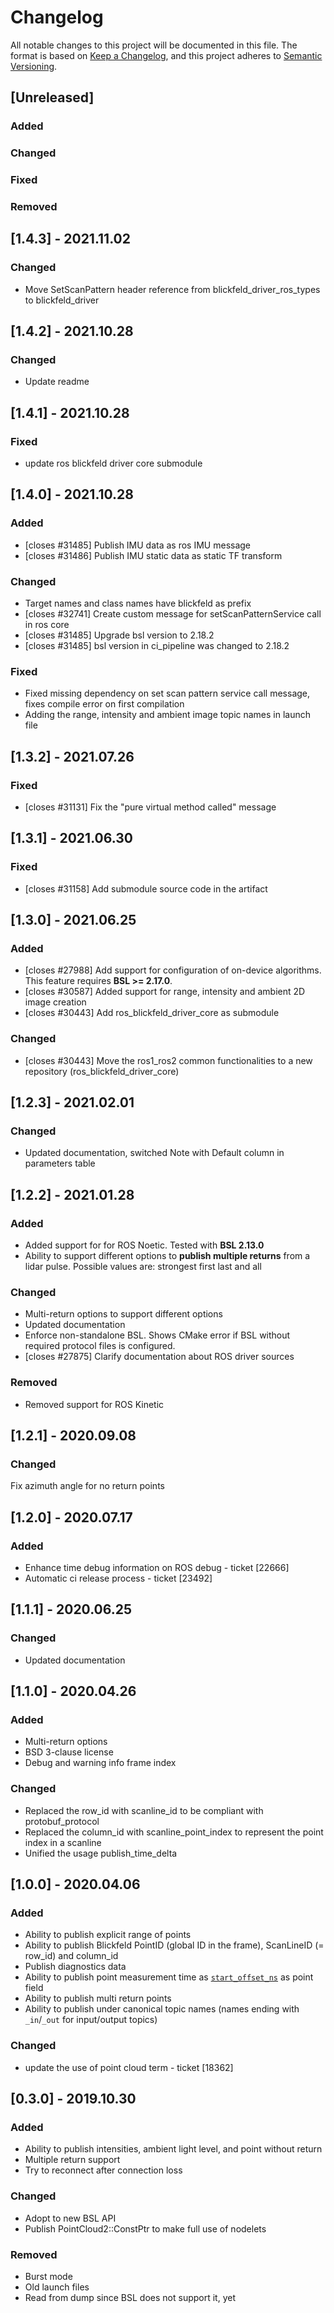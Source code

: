 
# Changelog
All notable changes to this project will be documented in this file.
The format is based on [Keep a Changelog](https://keepachangelog.com/en/1.0.0/),
and this project adheres to [Semantic Versioning](https://semver.org/spec/v2.0.0.html).

## [Unreleased]

### Added

### Changed

### Fixed

### Removed

## [1.4.3] - 2021.11.02

### Changed
- Move SetScanPattern header reference from blickfeld_driver_ros_types to blickfeld_driver

## [1.4.2] - 2021.10.28

### Changed
- Update readme

## [1.4.1] - 2021.10.28

### Fixed
- update ros blickfeld driver core submodule

## [1.4.0] - 2021.10.28

### Added
- [closes #31485] Publish IMU data as ros IMU message
- [closes #31486] Publish IMU static data as static TF transform

### Changed
- Target names and class names have blickfeld as prefix
- [closes #32741] Create custom message for setScanPatternService call in ros core
- [closes #31485] Upgrade bsl version to 2.18.2
- [closes #31485] bsl version in ci_pipeline was changed to 2.18.2

### Fixed
- Fixed missing dependency on set scan pattern service call message, fixes compile error on first compilation
- Adding the range, intensity and ambient image topic names in launch file

## [1.3.2] - 2021.07.26

### Fixed
- [closes #31131] Fix the "pure virtual method called" message

## [1.3.1] - 2021.06.30

### Fixed
- [closes #31158] Add submodule source code in the artifact

## [1.3.0] - 2021.06.25

### Added
- [closes #27988] Add support for configuration of on-device algorithms. This feature requires **BSL >= 2.17.0**.
- [closes #30587] Added support for range, intensity and ambient 2D image creation
- [closes #30443] Add ros_blickfeld_driver_core as submodule

### Changed
- [closes #30443] Move the ros1_ros2 common functionalities to a new repository (ros_blickfeld_driver_core)

## [1.2.3] - 2021.02.01

### Changed
- Updated documentation, switched Note with Default column in parameters table

## [1.2.2] - 2021.01.28

### Added
- Added support for for ROS Noetic. Tested with **BSL 2.13.0**
- Ability to support different options to **publish multiple returns** from a lidar pulse. Possible values are: strongest first last and all

### Changed
- Multi-return options to support different options
- Updated documentation
- Enforce non-standalone BSL. Shows CMake error if BSL without required protocol files is configured.
- [closes #27875] Clarify documentation about ROS driver sources

### Removed
- Removed support for ROS Kinetic

## [1.2.1] - 2020.09.08

### Changed
Fix azimuth angle for no return points

## [1.2.0] - 2020.07.17

### Added
- Enhance time debug information on ROS debug - ticket [22666]
- Automatic ci release process - ticket [23492]

## [1.1.1] - 2020.06.25

### Changed
- Updated documentation

## [1.1.0] - 2020.04.26

### Added
- Multi-return options
- BSD 3-clause license
- Debug and warning info frame index

### Changed
- Replaced the row_id with scanline_id to be compliant with protobuf_protocol
- Replaced the column_id with scanline_point_index to represent the point index in a scanline
- Unified the usage publish_time_delta

## [1.0.0] - 2020.04.06

### Added
- Ability to publish explicit range of points
- Ability to publish Blickfeld PointID (global ID in the frame), ScanLineID (= row_id) and column_id
- Publish diagnostics data
- Ability to publish point measurement time as [`start_offset_ns`](http://enduser-software.pages.muc.blickfeld.com/blickfeld-scanner-lib/protobuf_protocol.html#point) as point field
- Ability to publish multi return points
- Ability to publish under canonical topic names (names ending with `_in`/`_out` for input/output topics)

### Changed
- update the use of point cloud term - ticket [18362]

## [0.3.0] - 2019.10.30

### Added
- Ability to publish intensities, ambient light level, and point without return
- Multiple return support
- Try to reconnect after connection loss

### Changed
- Adopt to new BSL API
- Publish PointCloud2::ConstPtr to make full use of nodelets

### Removed
- Burst mode
- Old launch files
- Read from dump since BSL does not support it, yet

